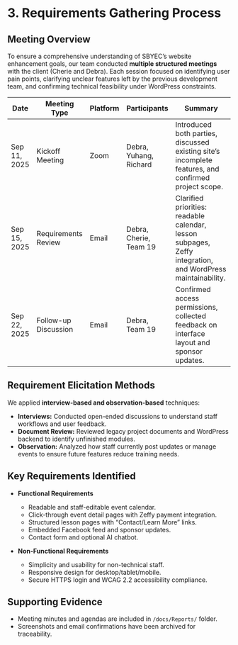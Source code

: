 # 3. Requirements Gathering Process

## Meeting Overview
To ensure a comprehensive understanding of SBYEC’s website enhancement goals, our team conducted **multiple structured meetings** with the client (Cherie and Debra). Each session focused on identifying user pain points, clarifying unclear features left by the previous development team, and confirming technical feasibility under WordPress constraints.

| Date | Meeting Type | Platform | Participants | Summary |
|------|---------------|-----------|---------------|----------|
| Sep 11, 2025 | Kickoff Meeting | Zoom | Debra, Yuhang, Richard | Introduced both parties, discussed existing site’s incomplete features, and confirmed project scope. |
| Sep 15, 2025 | Requirements Review | Email | Debra, Cherie, Team 19 | Clarified priorities: readable calendar, lesson subpages, Zeffy integration, and WordPress maintainability. |
| Sep 22, 2025 | Follow-up Discussion | Email | Debra, Team 19 | Confirmed access permissions, collected feedback on interface layout and sponsor updates. |

## Requirement Elicitation Methods
We applied **interview-based and observation-based** techniques:
- **Interviews:** Conducted open-ended discussions to understand staff workflows and user feedback.
- **Document Review:** Reviewed legacy project documents and WordPress backend to identify unfinished modules.
- **Observation:** Analyzed how staff currently post updates or manage events to ensure future features reduce training needs.

## Key Requirements Identified
- **Functional Requirements**
  - Readable and staff-editable event calendar.
  - Click-through event detail pages with Zeffy payment integration.
  - Structured lesson pages with “Contact/Learn More” links.
  - Embedded Facebook feed and sponsor updates.
  - Contact form and optional AI chatbot.

- **Non-Functional Requirements**
  - Simplicity and usability for non-technical staff.
  - Responsive design for desktop/tablet/mobile.
  - Secure HTTPS login and WCAG 2.2 accessibility compliance.

## Supporting Evidence
- Meeting minutes and agendas are included in `/docs/Reports/` folder.
- Screenshots and email confirmations have been archived for traceability.

